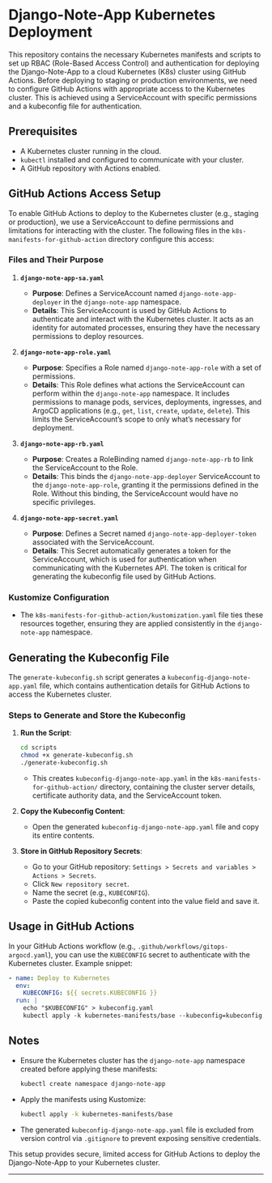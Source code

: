 # Django-Note-App Kubernetes Deployment

This repository contains the necessary Kubernetes manifests and scripts to set up RBAC (Role-Based Access Control) and authentication for deploying the Django-Note-App to a cloud Kubernetes (K8s) cluster using GitHub Actions. Before deploying to staging or production environments, we need to configure GitHub Actions with appropriate access to the Kubernetes cluster. This is achieved using a ServiceAccount with specific permissions and a kubeconfig file for authentication.

## Prerequisites
- A Kubernetes cluster running in the cloud.
- `kubectl` installed and configured to communicate with your cluster.
- A GitHub repository with Actions enabled.

## GitHub Actions Access Setup
To enable GitHub Actions to deploy to the Kubernetes cluster (e.g., staging or production), we use a ServiceAccount to define permissions and limitations for interacting with the cluster. The following files in the `k8s-manifests-for-github-action` directory configure this access:

### Files and Their Purpose

1. **`django-note-app-sa.yaml`**
   - **Purpose**: Defines a ServiceAccount named `django-note-app-deployer` in the `django-note-app` namespace.
   - **Details**: This ServiceAccount is used by GitHub Actions to authenticate and interact with the Kubernetes cluster. It acts as an identity for automated processes, ensuring they have the necessary permissions to deploy resources.

2. **`django-note-app-role.yaml`**
   - **Purpose**: Specifies a Role named `django-note-app-role` with a set of permissions.
   - **Details**: This Role defines what actions the ServiceAccount can perform within the `django-note-app` namespace. It includes permissions to manage pods, services, deployments, ingresses, and ArgoCD applications (e.g., `get`, `list`, `create`, `update`, `delete`). This limits the ServiceAccount’s scope to only what’s necessary for deployment.

3. **`django-note-app-rb.yaml`**
   - **Purpose**: Creates a RoleBinding named `django-note-app-rb` to link the ServiceAccount to the Role.
   - **Details**: This binds the `django-note-app-deployer` ServiceAccount to the `django-note-app-role`, granting it the permissions defined in the Role. Without this binding, the ServiceAccount would have no specific privileges.

4. **`django-note-app-secret.yaml`**
   - **Purpose**: Defines a Secret named `django-note-app-deployer-token` associated with the ServiceAccount.
   - **Details**: This Secret automatically generates a token for the ServiceAccount, which is used for authentication when communicating with the Kubernetes API. The token is critical for generating the kubeconfig file used by GitHub Actions.

### Kustomize Configuration
- The `k8s-manifests-for-github-action/kustomization.yaml` file ties these resources together, ensuring they are applied consistently in the `django-note-app` namespace.

## Generating the Kubeconfig File
The `generate-kubeconfig.sh` script generates a `kubeconfig-django-note-app.yaml` file, which contains authentication details for GitHub Actions to access the Kubernetes cluster.

### Steps to Generate and Store the Kubeconfig
1. **Run the Script**:
   ```bash
   cd scripts
   chmod +x generate-kubeconfig.sh
   ./generate-kubeconfig.sh
   ```
   - This creates `kubeconfig-django-note-app.yaml` in the `k8s-manifests-for-github-action/` directory, containing the cluster server details, certificate authority data, and the ServiceAccount token.

2. **Copy the Kubeconfig Content**:
   - Open the generated `kubeconfig-django-note-app.yaml` file and copy its entire contents.

3. **Store in GitHub Repository Secrets**:
   - Go to your GitHub repository: `Settings > Secrets and variables > Actions > Secrets`.
   - Click `New repository secret`.
   - Name the secret (e.g., `KUBECONFIG`).
   - Paste the copied kubeconfig content into the value field and save it.

## Usage in GitHub Actions
In your GitHub Actions workflow (e.g., `.github/workflows/gitops-argocd.yaml`), you can use the `KUBECONFIG` secret to authenticate with the Kubernetes cluster. Example snippet:
```yaml
- name: Deploy to Kubernetes
  env:
    KUBECONFIG: ${{ secrets.KUBECONFIG }}
  run: |
    echo "$KUBECONFIG" > kubeconfig.yaml
    kubectl apply -k kubernetes-manifests/base --kubeconfig=kubeconfig.yaml
```

## Notes
- Ensure the Kubernetes cluster has the `django-note-app` namespace created before applying these manifests:
  ```bash
  kubectl create namespace django-note-app
  ```
- Apply the manifests using Kustomize:
  ```bash
  kubectl apply -k kubernetes-manifests/base
  ```
- The generated `kubeconfig-django-note-app.yaml` file is excluded from version control via `.gitignore` to prevent exposing sensitive credentials.

This setup provides secure, limited access for GitHub Actions to deploy the Django-Note-App to your Kubernetes cluster.

--- 
